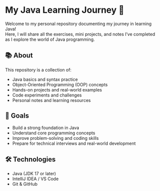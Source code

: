 # My Java Learning Journey 🚀

Welcome to my personal repository documenting my journey in learning Java!  
Here, I will share all the exercises, mini projects, and notes I’ve completed as I explore the world of Java programming.

## 📚 About

This repository is a collection of:

- Java basics and syntax practice
- Object-Oriented Programming (OOP) concepts
- Hands-on projects and real-world examples
- Code experiments and challenges
- Personal notes and learning resources

## 🎯 Goals

- Build a strong foundation in Java
- Understand core programming concepts
- Improve problem-solving and coding skills
- Prepare for technical interviews and real-world development

## 🛠 Technologies

- Java (JDK 17 or later)
- IntelliJ IDEA / VS Code
- Git & GitHub